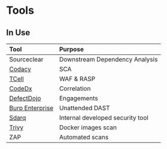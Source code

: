 # Tools

## In Use  

| Tool | Purpose |
| :--- | :--- |
| Sourceclear | Downstream Dependency Analysis |
| [Codacy](https://app.codacy.com/gh/broadinstitute) | SCA |
| [TCell](https://insight.rapid7.com/login) | WAF & RASP |
| [CodeDx](https://codedx.dsp-appsec.broadinstitute.org/codedx/) | Correlation |
| [DefectDojo](https://defectdojo.dsp-appsec.broadinstitute.org/dashboard) | Engagements |
| [Burp Enterprise](https://burp-enterprise.dsp-appsec.broadinstitute.org/) | Unattended DAST |
| [Sdarq](https://sdarq.dsp-appsec.broadinstitute.org/) | Internal developed security tool |
| [Trivy](https://github.com/aquasecurity/trivy)  | Docker images scan |
| ZAP | Automated scans |



